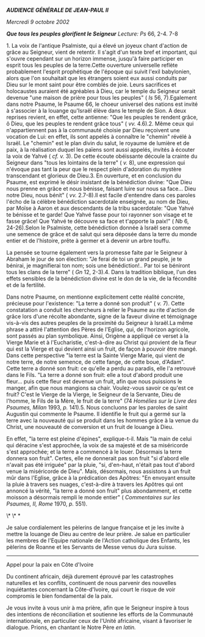 ***AUDIENCE GÉNÉRALE DE JEAN-PAUL II***

*Mercredi 9 octobre 2002*

***Que tous les peuples glorifient le Seigneur*** *Lecture: Ps* 66, 2-4. 7-8

1\. La voix de l'antique Psalmiste, qui a élevé un joyeux chant d'action de grâce au Seigneur, vient de retentir. Il s'agit d'un texte bref et important, qui s'ouvre cependant sur un horizon immense, jusqu'à faire participer en esprit tous les peuples de la terre.Cette ouverture universelle reflète probablement l'esprit prophétique de l'époque qui suivit l'exil babylonien, alors que l'on souhaitait que les étrangers soient eux aussi conduits par Dieu sur le mont saint pour être comblés de joie. Leurs sacrifices et holocaustes auraient été agréables à Dieu, car le temple du Seigneur serait devenue "une maison de prière pour tous les peuples" ( *Is* 56, 7).Egalement dans notre Psaume, le Psaume 66, le choeur universel des nations est invité à s'associer à la louange qu'Israël élève dans le temple de Sion. A deux reprises revient, en effet, cette antienne: "Que les peuples te rendent grâce, ô Dieu, que les peuples te rendent grâce tous" ( *vv.* 4.6).2\. Même ceux qui n'appartiennent pas à la communauté choisie par Dieu reçoivent une vocation de Lui: en effet, ils sont appelés à connaître le "chemin" révélé à Israël. Le "chemin" est le plan divin du salut, le royaume de lumière et de paix, à la réalisation duquel les païens sont aussi appelés, invités à écouter la voix de Yahvé ( *cf. v.* 3). De cette écoute obéissante découle la crainte du Seigneur dans "tous les lointains de la terre" ( *v.* 8), une expression qui n'évoque pas tant la peur que le respect plein d'adoration du mystère transcendant et glorieux de Dieu.3\. En ouverture, et en conclusion du Psaume, est exprimé le désir insistant de la bénédiction divine: "Que Dieu nous prenne en grâce et nous bénisse, faisant luire sur nous sa face... Dieu notre Dieu, nous bénit" ( *vv.* 2.7-8).Il est facile d'entendre dans ces paroles l'écho de la célèbre bénédiction sacerdotale enseignée, au nom de Dieu, par Moïse à Aaron et aux descendants de la tribu sacerdotale: "Que Yahvé te bénisse et te garde! Que Yahvé fasse pour toi rayonner son visage et te fasse grâce! Que Yahvé te découvre sa face et t'apporte la paix!" ( *Nb* 6, 24-26).Selon le Psalmiste, cette bénédiction donnée à Israël sera comme une semence de grâce et de salut qui sera déposée dans la terre du monde entier et de l'histoire, prête à germer et à devenir un arbre touffu.

La pensée se tourne également vers la promesse faite par le Seigneur à Abraham le jour de son élection: "Je ferai de toi un grand peuple, je te bénirai, je magnifierai ton nom; sois une bénédiction!.. Par toi se béniront tous les clans de la terre" ( *Gn* 12, 2-3).4\. Dans la tradition biblique, l'un des effets sensibles de la bénédiction divine est le don de la vie, de la fécondité et de la fertilité.

Dans notre Psaume, on mentionne explicitement cette réalité concrète, précieuse pour l'existence: "La terre a donné son produit" ( *v.* 7). Cette constatation a conduit les chercheurs à relier le Psaume au rite d'action de grâce lors d'une récolte abondante, signe de la faveur divine et témoignage vis-à-vis des autres peuples de la proximité du Seigneur à Israël.La même phrase a attiré l'attention des Pères de l'Eglise, qui, de l'horizon agricole, sont passés au plan symbolique. Ainsi, Origène a appliqué ce verset à la Vierge Marie et à l'Eucharistie, c'est-à-dire au Christ qui provient de la fleur qui est la Vierge et qui devient ainsi un fruit, de façon à pouvoir être mangé. Dans cette perspective "la terre est la Sainte Vierge Marie, qui vient de notre terre, de notre semence, de cette fange, de cette boue, d'Adam". Cette terre a donné son fruit: ce qu'elle a perdu au paradis, elle l'a retrouvé dans le Fils. "La terre a donné son fruit: elle a tout d'abord produit une fleur... puis cette fleur est devenue un fruit, afin que nous puissions le manger, afin que nous mangions sa chair. Voulez-vous savoir ce qu'est ce fruit? C'est le Vierge de la Vierge, le Seigneur de la Servante, Dieu de l'homme, le Fils de la Mère, le fruit de la terre" (74 *Homélies sur le Livre des Psaumes, Milan* 1993, *p.* 141).5\. Nous concluons par les paroles de saint Augustin qui commente le Psaume. Il identifie le fruit qui a germé sur la terre avec la nouveauté qui se produit dans les hommes grâce à la venue du Christ, une nouveauté de conversion et un fruit de louange à Dieu.

En effet, "la terre est pleine d'épines", explique-t-il. Mais "la main de celui qui déracine s'est approchée, la voix de sa majesté et de sa miséricorde s'est approchée; et la terre a commencé à le louer. Désormais la terre donnera son fruit". Certes, elle ne donnerait pas son fruit "si d'abord elle n'avait pas été irriguée" par la pluie, "si, d'en-haut, n'était pas tout d'abord venue la miséricorde de Dieu". Mais, désormais, nous assistons à un fruit mûr dans l'Eglise, grâce à la prédication des Apôtres: "En envoyant ensuite la pluie à travers ses nuages, c'est-à-dire à travers les Apôtres qui ont annoncé la vérité, "la terre a donné son fruit" plus abondamment, et cette moisson a désormais rempli le monde entier" ( *Commentaires sur les Psaumes, II, Rome* 1970, *p.* 551).

\\* \\* \*

Je salue cordialement les pèlerins de langue française et je les invite à mettre la louange de Dieu au centre de leur prière. Je salue en particulier les membres de l'Equipe nationale de l'Action catholique des Enfants, les pèlerins de Roanne et les Servants de Messe venus du Jura suisse.

* * *

Appel pour la paix en Côte d'Ivoire

Du continent africain, déjà durement éprouvé par les catastrophes naturelles et les conflits, continuent de nous parvenir des nouvelles inquiétantes concernant la Côte-d'Ivoire, qui court le risque de voir compromis le bien fondamental de la paix.

Je vous invite à vous unir à ma prière, afin que le Seigneur inspire à tous des intentions de réconciliation et soutienne les efforts de la Communauté internationale, en particulier ceux de l'Unité africaine, visant à favoriser le dialogue. Prions, en chantant le Notre Père *en latin.*